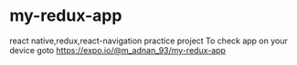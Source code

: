 # my-redux-app
react native,redux,react-navigation practice project
To check app on your device goto https://expo.io/@m_adnan_93/my-redux-app
